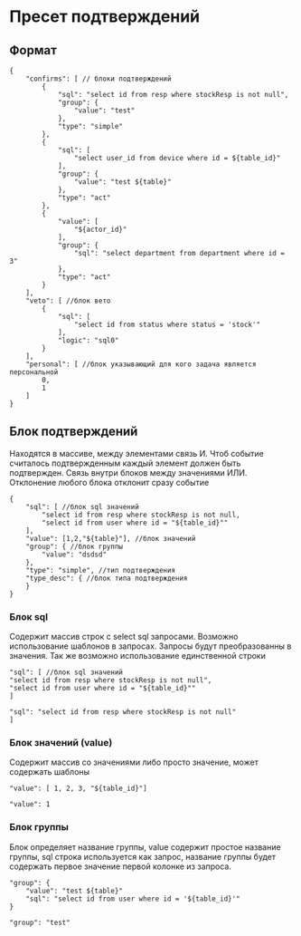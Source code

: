 # Пресет подтверждений

## Формат

````
{
    "confirms": [ // блоки подтверждений
        {
            "sql": "select id from resp where stockResp is not null",
            "group": {
                "value": "test"
            },
            "type": "simple"
        },
        {
            "sql": [
                "select user_id from device where id = ${table_id}"
            ],
            "group": {
                "value": "test ${table}"
            },
            "type": "act"
        },
        {
            "value": [
                "${actor_id}"
            ],
            "group": {
                "sql": "select department from department where id = 3"
            },
            "type": "act"
        }
    ],
    "veto": [ //блок вето
        {
            "sql": [
                "select id from status where status = 'stock'"
            ],
            "logic": "sql0"
        }
    ],
    "personal": [ //блок указывающий для кого задача является персональной
        0,
        1
    ]
}
````
## Блок подтверждений
Находятся в массиве, между элементами связь И. Чтоб событие считалось подтвержденным каждый элемент должен быть подтвержден.
Связь внутри блоков между значениями ИЛИ.
Отклонение любого блока отклонит сразу событие
```
{
    "sql": [ //блок sql значений
        "select id from resp where stockResp is not null,
        "select id from user where id = "${table_id}""
    ],
    "value": [1,2,"${table}"], //блок значений
    "group": { //блок группы
        "value": "dsdsd"
    },
    "type": "simple", //тип подтверждения
    "type_desc": { //блок типа подтверждения
    }
}
```

### Блок sql
Содержит массив строк с select sql запросами. Возможно использование шаблонов в запросах. Запросы будут преобразованны в
значения. Так же возможно использование единственной строки
```
"sql": [ //блок sql значений
"select id from resp where stockResp is not null",
"select id from user where id = "${table_id}""
] 
```
```
"sql": "select id from resp where stockResp is not null"
] 
```

### Блок значений (value)
Содержит массив со значениями либо просто значение, может содержать шаблоны
```
"value": [ 1, 2, 3, "${table_id}"] 
```
```
"value": 1
```

### Блок группы
Блок определяет название группы, value содержит простое название группы, sql
строка используется как запрос, название группы будет содержать первое значение
первой колонке из запроса.
```
"group": {
    "value": "test ${table}"
    "sql": "select id from user where id = '${table_id}'"
}
```

```
"group": "test"
```


